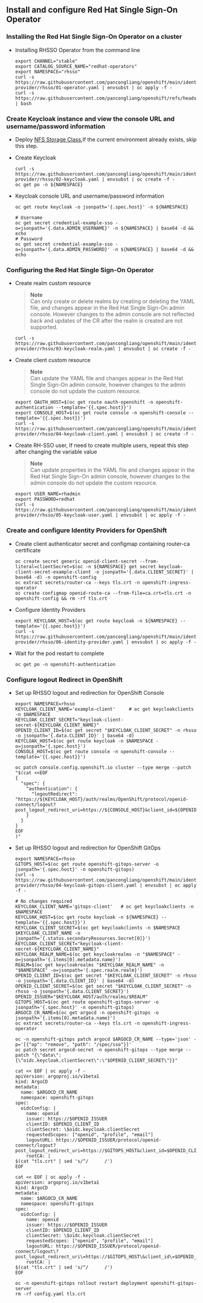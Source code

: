 ## Install and configure Red Hat Single Sign-On Operator


### Installing the Red Hat Single Sign-On Operator on a cluster

* Installing RHSSO Operator from the command line
  ```
  export CHANNEL="stable"
  export CATALOG_SOURCE_NAME="redhat-operators"
  export NAMESPACE="rhsso"
  curl -s https://raw.githubusercontent.com/pancongliang/openshift/main/identity-provider/rhsso/01-operator.yaml | envsubst | oc apply -f -
  curl -s https://raw.githubusercontent.com/pancongliang/openshift/refs/heads/main/operator/approve_ip.sh | bash
  ```

### Create Keycloak instance and view the console URL and username/password information

* Deploy [NFS Storage Class](https://github.com/pancongliang/openshift/blob/main/storage/nfs-storageclass/readme.md),If the current environment already exists, skip this step.
  
* Create Keycloak
  ```
  curl -s https://raw.githubusercontent.com/pancongliang/openshift/main/identity-provider/rhsso/02-keycloak.yaml | envsubst | oc create -f -
  oc get po -n ${NAMESPACE}
  ```
  
* Keycloak console URL and username/password information
  ```
  oc get route keycloak -o jsonpath='{.spec.host}' -n ${NAMESPACE}

  # Username
  oc get secret credential-example-sso -o=jsonpath='{.data.ADMIN_USERNAME}' -n ${NAMESPACE} | base64 -d && echo
  # Password
  oc get secret credential-example-sso -o=jsonpath='{.data.ADMIN_PASSWORD}' -n ${NAMESPACE} | base64 -d && echo
  ```
  
### Configuring the Red Hat Single Sign-On Operator

* Create realm custom resource
  > **Note**  
  > Can only create or delete realms by creating or deleting the YAML file, and changes appear in the Red Hat Single Sign-On admin console.
  > However changes to the admin console are not reflected back and updates of the CR after the realm is created are not supported.

  ```  
  curl -s https://raw.githubusercontent.com/pancongliang/openshift/main/identity-provider/rhsso/03-keycloak-realm.yaml | envsubst | oc create -f -
  ```

* Create client custom resource
  > **Note**  
  > Can update the YAML file and changes appear in the Red Hat Single Sign-On admin console,
  > however changes to the admin console do not update the custom resource.
  ```
  export OAUTH_HOST=$(oc get route oauth-openshift -n openshift-authentication --template='{{.spec.host}}')
  export CONSOLE_HOST=$(oc get route console -n openshift-console --template='{{.spec.host}}')
  curl -s https://raw.githubusercontent.com/pancongliang/openshift/main/identity-provider/rhsso/04-keycloak-client.yaml | envsubst | oc create -f -
  ```
  
* Create RH-SSO user, If need to create multiple users, repeat this step after changing the variable value
  > **Note**  
  > Can update properties in the YAML file and changes appear in the Red Hat Single Sign-On admin console,
  > however changes to the admin console do not update the custom resource.
  ```
  export USER_NAME=rhadmin
  export PASSWORD=redhat
  curl -s https://raw.githubusercontent.com/pancongliang/openshift/main/identity-provider/rhsso/05-keycloak-user.yaml | envsubst | oc apply -f -
  ```

### Create and configure Identity Providers for OpenShift

* Create client authenticator secret and configmap containing router-ca certificate
  ```
  oc create secret generic openid-client-secret --from-literal=clientSecret=$(oc -n ${NAMESPACE} get secret keycloak-client-secret-example-client -o jsonpath='{.data.CLIENT_SECRET}' | base64 -d) -n openshift-config
  oc extract secrets/router-ca --keys tls.crt -n openshift-ingress-operator
  oc create configmap openid-route-ca --from-file=ca.crt=tls.crt -n openshift-config && rm -rf tls.crt
  ```

* Configure Identity Providers
  ```
  export KEYCLOAK_HOST=$(oc get route keycloak -n ${NAMESPACE} --template='{{.spec.host}}')
  curl -s https://raw.githubusercontent.com/pancongliang/openshift/main/identity-provider/rhsso/06-identity-provider.yaml | envsubst | oc apply -f -
  ```

* Wait for the pod restart to complete
  ```
  oc get po -n openshift-authentication
  ```

### Configure logout Redirect in OpenShift
* Set up RHSSO logout and redirection for OpenShift Console
  ```
  export NAMESPACE=rhsso
  KEYCLOAK_CLIENT_NAME='example-client'     # oc get keycloakclients -n $NAMESPACE
  KEYCLOAK_CLIENT_SECRET="keycloak-client-secret-${KEYCLOAK_CLIENT_NAME}"
  OPENID_CLIENT_ID=$(oc get secret "$KEYCLOAK_CLIENT_SECRET" -n rhsso -o jsonpath='{.data.CLIENT_ID}' | base64 -d)
  KEYCLOAK_HOST=$(oc get route keycloak -n $NAMESPACE -o=jsonpath='{.spec.host}')
  CONSOLE_HOST=$(oc get route console -n openshift-console --template='{{.spec.host}}')

  oc patch console.config.openshift.io cluster --type merge --patch "$(cat <<EOF
  {
    "spec": {
      "authentication": {
        "logoutRedirect": "https://${KEYCLOAK_HOST}/auth/realms/OpenShift/protocol/openid-connect/logout?post_logout_redirect_uri=https://${CONSOLE_HOST}&client_id=${OPENID_CLIENT_ID}"
      }
    }
  }
  EOF
  )"
  ```

* Set up RHSSO logout and redirection for OpenShift GitOps
  ```
  export NAMESPACE=rhsso
  GITOPS_HOST=$(oc get route openshift-gitops-server -o jsonpath='{.spec.host}' -n openshift-gitops)
  curl -s https://raw.githubusercontent.com/pancongliang/openshift/main/identity-provider/rhsso/04-keycloak-gitops-client.yaml | envsubst | oc apply -f -
  
  # No changes required
  KEYCLOAK_CLIENT_NAME='gitops-client'   # oc get keycloakclients -n $NAMESPACE
  KEYCLOAK_HOST=$(oc get route keycloak -n ${NAMESPACE} --template='{{.spec.host}}')
  KEYCLOAK_CLIENT_SECRET=$(oc get keycloakclients -n $NAMESPACE $KEYCLOAK_CLIENT_NAME -o jsonpath='{.status.secondaryResources.Secret[0]}')
  KEYCLOAK_CLIENT_SECRET="keycloak-client-secret-${KEYCLOAK_CLIENT_NAME}"
  KEYCLOAK_REALM_NAME=$(oc get keycloakrealms -n "$NAMESPACE" -o=jsonpath='{.items[0].metadata.name}')
  REALM=$(oc get keycloakrealms "$KEYCLOAK_REALM_NAME" -n "$NAMESPACE" -o=jsonpath='{.spec.realm.realm}')
  OPENID_CLIENT_ID=$(oc get secret "$KEYCLOAK_CLIENT_SECRET" -n rhsso -o jsonpath='{.data.CLIENT_ID}' | base64 -d)
  OPENID_CLIENT_SECRET=$(oc get secret "$KEYCLOAK_CLIENT_SECRET" -n rhsso -o jsonpath='{.data.CLIENT_SECRET}')
  OPENID_ISSUER="$KEYCLOAK_HOST/auth/realms/$REALM"
  GITOPS_HOST=$(oc get route openshift-gitops-server -o jsonpath='{.spec.host}' -n openshift-gitops)
  ARGOCD_CR_NAME=$(oc get argocd -n openshift-gitops -o jsonpath='{.items[0].metadata.name}')
  oc extract secrets/router-ca --keys tls.crt -n openshift-ingress-operator
  ```

  ```
  oc -n openshift-gitops patch argocd $ARGOCD_CR_NAME --type='json' -p='[{"op": "remove", "path": "/spec/sso"}]' 
  oc patch secret argocd-secret -n openshift-gitops --type merge --patch "{\"data\":{\"oidc.keycloak.clientSecret\":\"$OPENID_CLIENT_SECRET\"}}"

  cat << EOF | oc apply -f -
  apiVersion: argoproj.io/v1beta1
  kind: ArgoCD
  metadata:
    name: $ARGOCD_CR_NAME
    namespace: openshift-gitops
  spec:
    oidcConfig: |
      name: openid
      issuer: https://$OPENID_ISSUER
      clientID: $OPENID_CLIENT_ID
      clientSecret: \$oidc.keycloak.clientSecret 
      requestedScopes: ["openid", "profile", "email"]
      logoutURL: https://$OPENID_ISSUER/protocol/openid-connect/logout?post_logout_redirect_uri=https://$GITOPS_HOST&client_id=$OPENID_CLIENT_ID
      rootCA: |
  $(cat "tls.crt" | sed 's/^/      /')
  EOF

  cat << EOF | oc apply -f -                         
  apiVersion: argoproj.io/v1beta1
  kind: ArgoCD
  metadata:
    name: $ARGOCD_CR_NAME
    namespace: openshift-gitops
  spec:
    oidcConfig: |
      name: openid
      issuer: https://$OPENID_ISSUER
      clientID: $OPENID_CLIENT_ID
      clientSecret: \$oidc.keycloak.clientSecret
      requestedScopes: ["openid", "profile", "email"]
      logoutURL: https://$OPENID_ISSUER/protocol/openid-connect/logout\?post_logout_redirect_uri\=https://$GITOPS_HOST\&client_id\=$OPENID_CLIENT_ID
      rootCA: |
  $(cat "tls.crt" | sed 's/^/      /') 
  EOF
  
  oc -n openshift-gitops rollout restart deployment openshift-gitops-server
  rm -rf config.yaml tls.crt
  ```
  

